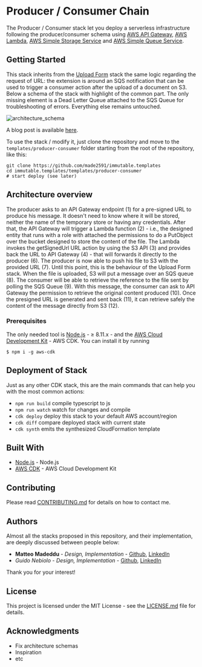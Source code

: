 # Producer / Consumer Chain

The Producer / Consumer stack let you deploy a serverless infrastructure following the producer/consumer schema using [AWS API Gateway](https://aws.amazon.com/api-gateway/), [AWS Lambda](https://aws.amazon.com/lambda/), [AWS Simple Storage Service](https://aws.amazon.com/s3/) and [AWS Simple Queue Service](https://aws.amazon.com/sqs/).

## Getting Started

This stack inherits from the [Upload Form](https://github.com/made2591/immutable.templates/templates/upload-form) stack the same logic regarding the request of URL: the extension is around an SQS notification that can be used to trigger a consumer action after the upload of a document on S3. Below a schema of the stack with highlight of the common part. The only missing element is a Dead Letter Queue attached to the SQS Queue for troubleshooting of errors. Everything else remains untouched.

![architecture_schema](/templates/producer-consumer/architecture.png)

A blog post is available [here](https://madeddu.xyz/posts/producer-consumer/).

To use the stack / modify it, just clone the repository and move to the `templates/producer-consumer` folder starting from the root of the repository, like this:

```
git clone https://github.com/made2591/immutable.templates
cd immutable.templates/templates/producer-consumer
# start deploy (see later)
```

## Architecture overview

The producer asks to an API Gateway endpoint (1) for a pre-signed URL to produce his message. It doesn't need to know where it will be stored, neither the name of the temporary store or having any credentials. After that, the API Gateway will trigger a Lambda function (2) - i.e., the designed entity that runs with a role with attached the permissions to do a PutObject over the bucket designed to store the content of the file. The Lambda invokes the getSignedUrl URL action by using the S3 API (3) and provides back the URL to API Gateway (4) - that will forwards it directly to the producer (6). The producer is now able to push his file to S3 with the provided URL (7). Until this point, this is the behaviour of the Upload Form stack. When the file is uploaded, S3 will put a message over an SQS queue (8). The consumer will be able to retrieve the reference to the file sent by polling the SQS Queue (9). With this message, the consumer can ask to API Gateway the permission to retrieve the original content produced (10). Once the presigned URL is generated and sent back (11), it can retrieve safely the content of the message directly from S3 (12).

### Prerequisites

The only needed tool is [Node.js](https://nodejs.org/en/download/) - ≥ 8.11.x - and the [AWS Cloud Development Kit](https://github.com/awslabs/aws-cdk) - AWS CDK. You can install it by running

```
$ npm i -g aws-cdk
```

## Deployment of Stack

Just as any other CDK stack, this are the main commands that can help you with the most common actions:

 * `npm run build`   compile typescript to js
 * `npm run watch`   watch for changes and compile
 * `cdk deploy`      deploy this stack to your default AWS account/region
 * `cdk diff`        compare deployed stack with current state
 * `cdk synth`       emits the synthesized CloudFormation template

## Built With

* [Node.js](https://nodejs.org/en/download/) - Node.js
* [AWS CDK](https://github.com/awslabs/aws-cdk) - AWS Cloud Development Kit

## Contributing

Please read [CONTRIBUTING.md](https://github.com/made2591/immutable.templates/CONTRIBUTING.md) for details on how to contact me.

## Authors

Almost all the stacks proposed in this repository, and their implementation, are deeply discussed between people below:

* **Matteo Madeddu** - *Design, Implementation* - [Github](https://github.com/made2591/), [LinkedIn](https://www.linkedin.com/in/mmadeddu/)
* *Guido Nebiolo* - *Design, Implementation* - [Github](https://github.com/guidonebiolo/), [LinkedIn](https://www.linkedin.com/in/guidonebiolo/)

Thank you for your interest!

## License

This project is licensed under the MIT License - see the [LICENSE.md](LICENSE.md) file for details.

## Acknowledgments

* Fix architecture schemas
* Inspiration
* etc
